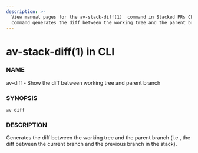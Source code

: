 ```yaml
---
description: >-
  View manual pages for the av-stack-diff(1)  command in Stacked PRs CLI. The
  command generates the diff between the working tree and the parent branch.
---
```


# av-stack-diff(1) in CLI

### NAME

av-diff - Show the diff between working tree and parent branch

### SYNOPSIS

```synopsis
av diff
```

### DESCRIPTION

Generates the diff between the working tree and the parent branch (i.e., the diff between the current branch and the previous branch in the stack).
